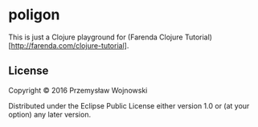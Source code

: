 # poligon

This is just a Clojure playground for (Farenda Clojure Tutorial)[http://farenda.com/clojure-tutorial].

## License

Copyright © 2016 Przemysław Wojnowski

Distributed under the Eclipse Public License either version 1.0 or (at
your option) any later version.
